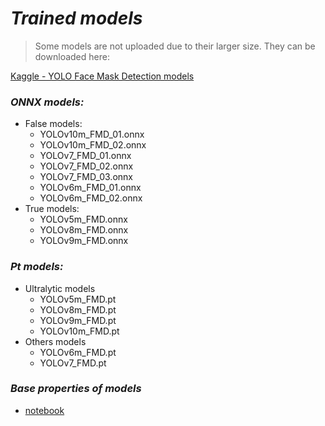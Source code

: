 # ***Trained models***

> Some models are not uploaded due to their larger size. They can be downloaded here:

[Kaggle - YOLO Face Mask Detection models](https://www.kaggle.com/models/radimkzl/yolo-face-mask-detection-models/?select=onnx)

### ***ONNX models:***

- False models:
  -  YOLOv10m_FMD_01.onnx
  -  YOLOv10m_FMD_02.onnx
  -  YOLOv7_FMD_01.onnx
  -  YOLOv7_FMD_02.onnx
  -  YOLOv7_FMD_03.onnx
  -  YOLOv6m_FMD_01.onnx
  -  YOLOv6m_FMD_02.onnx
- True models:
  - YOLOv5m_FMD.onnx
  - YOLOv8m_FMD.onnx
  - YOLOv9m_FMD.onnx

### ***Pt models:***

- Ultralytic models
  - YOLOv5m_FMD.pt
  - YOLOv8m_FMD.pt
  - YOLOv9m_FMD.pt
  - YOLOv10m_FMD.pt
- Others models
  -  YOLOv6m_FMD.pt
  -  YOLOv7_FMD.pt

### ***Base properties of models***

- [notebook](https://github.com/RadimKozl/OpenCV_Project4/blob/main/notebooks/description_of_onnx_model_YOLO.ipynb)